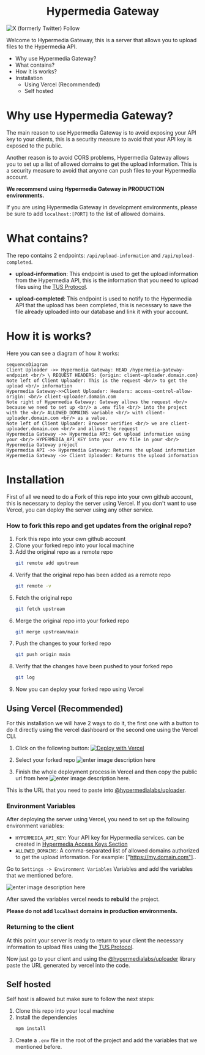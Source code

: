 # <center>Hypermedia Gateway</center>
![X (formerly Twitter) Follow](https://img.shields.io/twitter/follow/hypermedialabs)



Welcome to Hypermedia Gateway, this is a server that allows you to upload files to the Hypermedia API.

- Why use Hypermedia Gateway?
- What contains?
- How it is works?
- Installation
    - Using Vercel (Recommended)
    - Self hosted

# Why use Hypermedia Gateway?
The main reason to use Hypermedia Gateway is to avoid exposing your API key to your clients, this is a security measure to avoid that your API key is exposed to the public.

Another reason is to avoid CORS problems, Hypermedia Gateway allows you to set up a list of allowed domains to get the upload information. This is a security measure to avoid that anyone can push files to your Hypermedia account.

**We recommend using Hypermedia Gateway in PRODUCTION environments.**

If you are using Hypermedia Gateway in development environments, please be sure to add `localhost:[PORT]` to the list of allowed domains.

# What contains?
The repo contains 2 endpoints: `/api/upload-information` and `/api/upload-completed`.

- **upload-information**: This endpoint is used to get the upload information from the Hypermedia API, this is the information that you need to upload files using the [TUS Protocol](https://tus.io/).

- **upload-completed**: This endpoint is used to notify to the Hypermedia API that the upload has been completed, this is necessary to save the file already uploaded into our database and link it with your account.

# How it is works?
Here you can see a diagram of how it works:

```mermaid
sequenceDiagram
Client Uploader ->> Hypermedia Gateway: HEAD /hypermedia-gateway-endpoint <br/> \ REQUEST HEADERS: {origin: client-uploader.domain.com}
Note left of Client Uploader: This is the request <br/> to get the upload <br/> information
Hypermedia Gateway->>Client Uploader: Headers: access-control-allow-origin: <br/> client-uploader.domain.com
Note right of Hypermedia Gateway: Gateway allows the request <br/> because we need to set up <br/> a .env file <br/> into the project with the <br/> ALLOWED_DOMAINS variable <br/> with client-uploader.domain.com <br/> as a value.
Note left of Client Uploader: Browser verifies <br/> we are client-uploader.domain.com <br/> and allows the request
Hypermedia Gateway ->> Hypermedia API: Get upload information using your <br/> HYPERMEDIA_API_KEY into your .env file in your <br/> Hypermedia Gateway project
Hypermedia API ->> Hypermedia Gateway: Returns the upload information
Hypermedia Gateway ->> Client Uploader: Returns the upload information
```


# Installation
First of all we need to do a Fork of this repo into your own github account, this is necessary to deploy the server using Vercel. If you don't want to use Vercel, you can deploy the server using any other service.

### How to fork this repo and get updates from the original repo?
1.  Fork this repo into your own github account
2.  Clone your forked repo into your local machine
3.  Add the original repo as a remote repo
    ```bash
    git remote add upstream
    ```
4.  Verify that the original repo has been added as a remote repo
    ```bash
    git remote -v
    ```
5.  Fetch the original repo
    ```bash
    git fetch upstream
    ```
6.  Merge the original repo into your forked repo
    ```bash
    git merge upstream/main
    ```
7.  Push the changes to your forked repo
    ```bash
    git push origin main
    ```
8.  Verify that the changes have been pushed to your forked repo
    ```bash
    git log
    ```
9.  Now you can deploy your forked repo using Vercel


## Using Vercel (Recommended)
For this installation we will have 2 ways to do it, the first one with a button to do it directly using the vercel dashboard or the second one using the Vercel CLI.

1.  Click on the following button:
    [![Deploy with Vercel](https://vercel.com/button)](https://vercel.com/new)

2.  Select your forked repo
    ![enter image description here](https://kpuytupfffedzdqkabsx.supabase.co/storage/v1/object/public/Documentation%20Images/SCR-20240118-qnsh.png)

3.  Finish the whole deployment process in Vercel and then copy the public url from here ![enter image description here](https://kpuytupfffedzdqkabsx.supabase.co/storage/v1/object/public/Documentation%20Images/SCR-20240117-injs.png). 

This is the URL that you need to paste into [@hypermedialabs/uploader](https://github.com/hypermedialabs/uploader).

### Environment Variables

After deploying the server using Vercel, you need to set up the following environment variables:

- `HYPERMEDIA_API_KEY`: Your API key for Hypermedia services. can be created in [Hypermedia Access Keys Section](https://hypermedia.link/account/accesskeys)
- `ALLOWED_DOMAINS`: A comma-separated list of allowed domains authorized to get the upload information. For example: ["https://my.domain.com"]..

 Go to `Settings -> Environment Variables` Variables and add the variables that we mentioned before.
    
![enter image description here](https://kpuytupfffedzdqkabsx.supabase.co/storage/v1/object/public/Documentation%20Images/SCR-20240117-iocb.png)

After saved the variables vercel needs to **rebuild** the project.

**Please do not add `localhost` domains in production environments.**

### Returning to the client

At this point your server is ready to return to your client the necessary information to upload files using the [TUS Protocol](https://tus.io/).

Now just go to your client and using the [@hypermedialabs/uploader](https://github.com/hypermedialabs/uploader) library paste the URL generated by vercel into the code.

## Self hosted
Self host is allowed but make sure to follow the next steps:

1.  Clone this repo into your local machine
2.  Install the dependencies
    ```bash
    npm install
    ```
3.  Create a `.env` file in the root of the project and add the variables that we mentioned before.